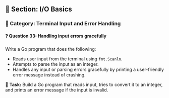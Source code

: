## 📘 Section: I/O Basics  
### 🔹 Category: Terminal Input and Error Handling  
#### ❓ Question 33: Handling input errors gracefully

Write a Go program that does the following:

- Reads user input from the terminal using `fmt.Scanln`.
- Attempts to parse the input as an integer.
- Handles any input or parsing errors gracefully by printing a user-friendly error message instead of crashing.

🔧 **Task:** Build a Go program that reads input, tries to convert it to an integer, and prints an error message if the input is invalid.
